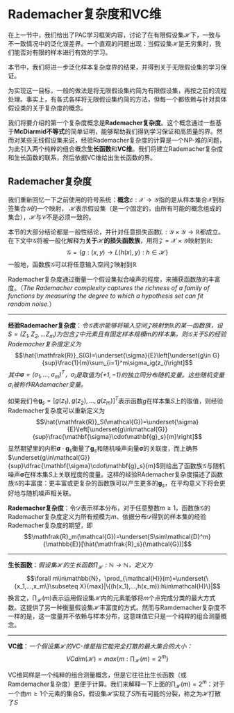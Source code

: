 Rademacher复杂度和VC维
===============================

在上一节中，我们给出了PAC学习框架内容，讨论了在有限假设集$\mathcal{H}$下，一致与不一致情况中的泛化误差界。一个直观的问题出现：当假设集$\mathcal{H}$是无穷集时，我们能否对有限的样本进行有效的学习。

本节中，我们将进一步泛化样本复杂度界的结果，并得到关于无限假设集的学习保证。

为实现这一目标，一般的做法是将无限假设集约简为有限假设集，再按之前的流程处理。事实上，有各式各样将无限假设集约简的方法，但每一个都依赖与针对具体假设类的关于复杂度的概念。

我们将要介绍的第一个复杂度概念是**Rademacher复杂度**。这个概念通过一些基于**McDiarmid不等式**的简单证明，能够帮助我们得到学习保证和高质量的界。然而对某些无线假设集来说，经验Rademacher复杂度的计算是一个NP-难的问题，为此引入两个纯粹的组合概念**生长函数**和**VC维**。我们将建立Rademacher复杂度和生长函数的联系，然后依据VC维给出生长函数的界。


Rademacher复杂度
--------------------------------
我们重新回忆一下之前使用的符号系统：**概念**$c:\mathcal{X}\rightarrow\mathcal{Y}$指的是从样本集合$\mathcal{X}$到标签集合$\mathcal{Y}$的一个映射，
$\mathcal{H}$表示假设集（是一个固定的，由所有可能的概念组成的集合），$\mathcal{H}$与$\mathcal{C}$不是必须一致的。

本节的大部分结论都是一般性结论，并针对任意损失函数$L:\mathcal{Y}\times\mathcal{Y}\rightarrow\mathbb{R}$都成立。在下文中$\mathcal{G}$将被一般化解释为**关于$\mathcal{H}$的损失函数族**，用将$\mathcal{Z}=\mathcal{X}\times\mathcal{Y}$映射到$\mathbb{R}:$
$$\mathcal{G}=\{g:(x,y)\rightarrow L(h(x),y):h\in\mathcal{H}\}$$
一般地，函数族$\mathcal{G}$可以将任意输入空间$\mathcal{Z}$映射到$\mathbb{R}$

Rademacher复杂度通过衡量一个假设集拟合噪声的程度，来捕获函数族的丰富度。（*The Rademacher complexity captures the richness of a family of functions by
measuring the degree to which a hypothesis set can fit random noise.*）

---------------------------------
**经验Rademacher复杂度**：*令$\mathcal{G}$表示能够将输入空间$\mathcal{Z}$映射到$\mathbb{R}$的某一函数族，设$S=(Z_1,Z_2,...Z_m)$为包含$\mathcal{Z}$中元素且有固定样本规模$m$的样本集。则$\mathcal{G}$关于$S$的经验Rademacher复杂度定义为*
$$\hat{\mathfrak{R}}_S(G)=\underset{\sigma}{E}\left[\underset{g\in G}{sup}\frac{1}{m}\sum_{i=1}^m\sigma_ig(z_i)\right]$$
*其中$\mathbf{\sigma}=(\sigma_1,...,\sigma_m)^T$，$\sigma_i$是取值为$\{+1,-1\}$的独立同分布随机变量。这些随机变量$\sigma_i$被称作RAdemacher变量。*

如果我们令$\mathbf{g}_s=[g(z_1),g(z_2),...,g(z_m)]^T$表示函数$g$在样本集$S$上的取值，则经验Rademacher复杂度可以重新定义为
$$\hat{\mathfrak{R}}_S(\mathcal{G})=\underset{\sigma}{E}\left[\underset{g\in\mathcal{G}}{sup}\frac{\mathbf{\sigma}\cdot\mathbf{g}_s}{m}\right]$$
显然期望里的内积$\mathbf{\sigma}\cdot\mathbf{g}_s$衡量了$\mathbf{g}_s$和随机噪声向量$\mathbf{\sigma}$的关联度，而上确界$\underset{g\in\mathcal{G}}{sup}\dfrac{\mathbf{\sigma}\cdot\mathbf{g}_s}{m}$则给出了函数族$\mathcal{G}$与随机噪声$\mathbf{\sigma}$在样本集$S$上关联程度的度量。这样的经验RAdemacher复杂度描述了函数族$\mathcal{G}$的丰富度：更丰富或更复杂的函数族可以产生更多的$\mathbf{g}_s$，在平均意义下将会更好地与随机噪声相关联。

**Rademacher复杂度**：令$\mathcal{D}$表示样本分布，对于任意整数$m\geq 1$，函数族$\mathcal{G}$的Rademacher复杂度定义为所有规模为$m$、依据分布$\mathcal{D}$得到的样本集的经验Rademacher复杂度的期望，即
$$\mathfrak{R}_m(\mathcal{G})=\underset{S\sim\mathcal{D}^m}{\mathbb{E}}[\hat{\mathfrak{R}_s}(\mathcal{G})]$$

------------------------------------
**生长函数**：*假设集$\mathcal{H}$的生长函数$\prod_\mathcal{H}:\mathbb{N}\rightarrow\mathbb{N}$，定义为*
$$\forall m\in\mathbb{N}，\prod_{\mathcal{H}}(m)=\underset{\{x_1,...,x_m\}\subseteq X}{max}|\{(h(x_1),...,h(x_m)):h\in\mathcal{H}\}|$$
换言之，$\prod_{\mathcal{H}}(m)$表示运用假设集$\mathcal{H}$内的元素能够将$m$个点完成分类的最大方式数。这提供了另一种衡量假设集$\mathcal{H}$丰富度的方式。然而与Ramdemacher复杂度不一样的是，这一度量并不依赖与样本分布，这意味值它只是一个纯粹的组合测量概念。

------------------------------------
**VC维**：*一个假设集$\mathcal{H}$的VC-维是指它能完全打散的最大集合的大小：*
$$VCdim(\mathcal{H})=max\{m:\prod_\mathcal{H}(m)=2^m\}$$

VC维同样是一个纯粹的组合测量概念，但是它往往比生长函数（或Ramdemacher复杂度）更便于计算。我们来解释一下上面的$\prod_\mathcal{H}(m)=2^m$：对于一个由$m\geq 1$个元素的集合$S$，假设集$\mathcal{H}$实现了$S$所有可能的分裂，称之为$\mathcal{H}$打散了$S$